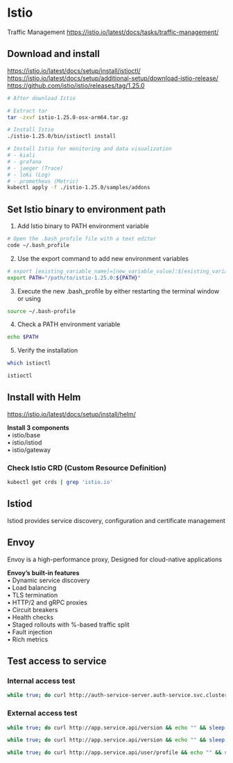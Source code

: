 # Istio
Traffic Management https://istio.io/latest/docs/tasks/traffic-management/

## Download and install
https://istio.io/latest/docs/setup/install/istioctl/ \
https://istio.io/latest/docs/setup/additional-setup/download-istio-release/ \
https://github.com/istio/istio/releases/tag/1.25.0

``` bash
# After download Istio

# Extract tar
tar -zxvf istio-1.25.0-osx-arm64.tar.gz

# Install Istio
./istio-1.25.0/bin/istioctl install

# Install Istio for monitoring and data visualization
# - kiali
# - grafana
# - jaeger (Trace)
# - loki (Log)
# - prometheus (Metric)
kubectl apply -f ./istio-1.25.0/samples/addons
```

## Set Istio binary to environment path
1. Add Istio binary to PATH environment variable
``` bash
# Open the .bash_profile file with a text editor
code ~/.bash_profile
```
2. Use the export command to add new environment variables
``` bash
# export [existing_variable_name]=[new_variable_value]:$[existing_variable_name]
export PATH="/path/to/istio-1.25.0:${PATH}"
```
3. Execute the new .bash_profile by either restarting the terminal window or using
``` bash
source ~/.bash-profile
```
4. Check a PATH environment variable
``` bash
echo $PATH
```
5. Verify the installation
``` bash
which istioctl

istioctl
```

## Install with Helm
https://istio.io/latest/docs/setup/install/helm/

**Install 3 components** \
• istio/base \
• istio/istiod \
• istio/gateway

### Check Istio CRD (Custom Resource Definition)
``` bash
kubectl get crds | grep 'istio.io'
```

## Istiod
Istiod provides service discovery, configuration and certificate management

## Envoy
Envoy is a high-performance proxy, Designed for cloud-native applications

**Envoy’s built-in features** \
• Dynamic service discovery \
• Load balancing \
• TLS termination \
• HTTP/2 and gRPC proxies \
• Circuit breakers \
• Health checks \
• Staged rollouts with %-based traffic split \
• Fault injection \
• Rich metrics

## Test access to service
### Internal access test
``` bash
while true; do curl http://auth-service-server.auth-service.svc.cluster.local:3000/version && echo "" && sleep 1; done
```

### External access test
``` bash
while true; do curl http://app.service.api/version && echo "" && sleep 0.5; done

while true; do curl http://app.service.api/version && echo "" && sleep 1; done

while true; do curl http://app.service.api/user/profile && echo "" && sleep 1; done
```